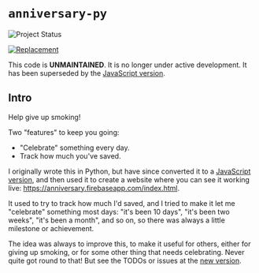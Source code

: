 `anniversary-py`
================

![Project Status](https://img.shields.io/badge/status-umaintained-critical)

[![Replacement](https://img.shields.io/static/v1?label=replacement&message=anniversary-js&color=green)](https://github.com/ayeseeem/anniversary-js)

This code is **UNMAINTAINED**.
It is no longer under active development.
It has been superseded by the [JavaScript version](https://github.com/ayeseeem/anniversary-js).


Intro
-----

Help give up smoking!

Two "features" to keep you going:

- "Celebrate" something every day.
- Track how much you've saved.

I originally wrote this in Python, but have since converted
it to a [JavaScript version](https://github.com/ayeseeem/anniversary-js), and then used it to create a website where you can see it working live:
<https://anniversary.firebaseapp.com/index.html>.

It used to try to track how much I'd saved, and I tried to make it let me
"celebrate" something most days: "it's been 10 days", "it's been two weeks",
"it's been a month", and so on, so there was always a little milestone or
achievement.

The idea was always to improve this, to make it useful for others, either
for giving up smoking, or for some other thing that needs celebrating.
Never quite got round to that! But see the TODOs or issues at the
[new version](https://github.com/ayeseeem/anniversary-js).
